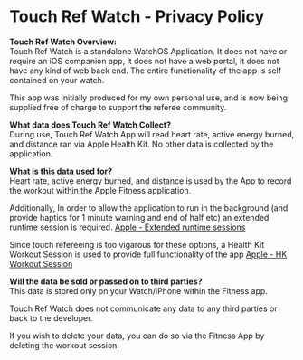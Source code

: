 # Touch Ref Watch - Privacy Policy

**Touch Ref Watch Overview:**  
Touch Ref Watch is a standalone WatchOS Application.  It does not have or require an iOS companion app, it does not have a web portal, it does not have any kind of web back end.  The entire functionality of the app is self contained on your watch.   
  
This app was initially produced for my own personal use, and is now being supplied free of charge to support the referee community.

**What data does Touch Ref Watch Collect?**  
During use, Touch Ref Watch App will read heart rate, active energy burned, and distance ran via Apple Health Kit.
No other data is collected by the application.

**What is this data used for?**  
Heart rate, active energy burned, and distance is used by the App to record the workout within the Apple Fitness application.  
  
Additionally, In order to allow the application to run in the background (and provide haptics for 1 minute warning and end of half etc) an extended runtime session is required. [Apple - Extended runtime sessions](https://developer.apple.com/documentation/watchkit/using_extended_runtime_sessions)  
  
Since touch refereeing is too vigarous for these options, a Health Kit Workout Session is used to provide full functionality of the app [Apple - HK Workout Session](https://developer.apple.com/documentation/healthkit/hkworkoutsession)

**Will the data be sold or passed on to third parties?**  
This data is stored only on your Watch/iPhone within the Fitness app.  
   
Touch Ref Watch does not communicate any data to any third parties or back to the developer.  
  
If you wish to delete your data, you can do so via the Fitness App by deleting the workout session.